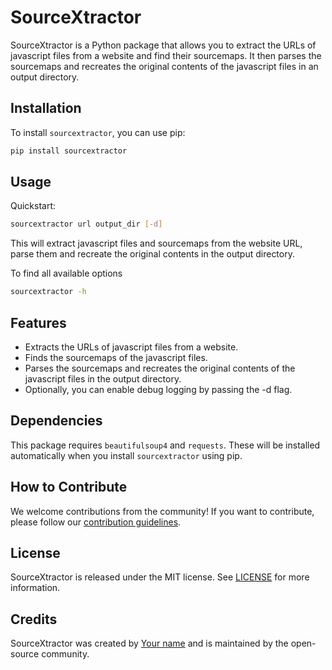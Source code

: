 # SourceXtractor

SourceXtractor is a Python package that allows you to extract the URLs of javascript files from a website and find their sourcemaps. It then parses the sourcemaps and recreates the original contents of the javascript files in an output directory. 

## Installation

To install `sourcextractor`, you can use pip:

```bash
pip install sourcextractor
```


## Usage

Quickstart:

```bash
sourcextractor url output_dir [-d]
```

This will extract javascript files and sourcemaps from the website URL, parse them and recreate the original contents in the output directory. 

To find all available options

```bash
sourcextractor -h
```

## Features

- Extracts the URLs of javascript files from a website.
- Finds the sourcemaps of the javascript files.
- Parses the sourcemaps and recreates the original contents of the javascript files in the output directory.
- Optionally, you can enable debug logging by passing the -d flag.

## Dependencies

This package requires `beautifulsoup4` and `requests`. These will be installed automatically when you install `sourcextractor` using pip.

## How to Contribute

We welcome contributions from the community! If you want to contribute, please follow our [contribution guidelines](https://github.com/user/sourcextractor/blob/master/CONTRIBUTING.md).

## License

SourceXtractor is released under the MIT license. See [LICENSE](https://github.com/user/sourcextractor/blob/master/LICENSE) for more information.

## Credits

SourceXtractor was created by [Your name](https://github.com/yourusername) and is maintained by the open-source community.

